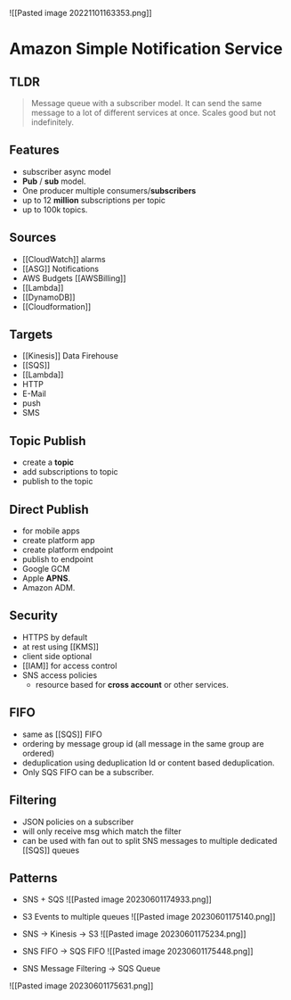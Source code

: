 ![[Pasted image 20221101163353.png]]
# Amazon Simple Notification Service

## TLDR
>Message queue with a subscriber model. It can send the same message to a lot of different services at once. Scales good but not indefinitely.

## Features
- subscriber async model
- **Pub** / **sub** model.
- One producer multiple consumers/**subscribers**
- up to 12 **million** subscriptions per topic
- up to 100k topics.

## Sources
- [[CloudWatch]] alarms
- [[ASG]] Notifications
- AWS Budgets [[AWSBilling]]
- [[Lambda]]
- [[DynamoDB]]
- [[Cloudformation]]

## Targets
- [[Kinesis]] Data Firehouse
- [[SQS]]
- [[Lambda]]
- HTTP
- E-Mail
- push
- SMS

## Topic Publish
- create a **topic**
- add subscriptions to topic
- publish to the topic

## Direct Publish
- for mobile apps
- create platform app
- create platform endpoint
- publish to endpoint
- Google GCM
- Apple **APNS**.
- Amazon ADM.

## Security
- HTTPS by default
- at rest using [[KMS]]
- client side optional
- [[IAM]] for access control
- SNS access policies
	- resource based for **cross account** or other services.

## FIFO
- same as [[SQS]] FIFO
- ordering by message group id (all message in the same group are ordered)
- deduplication using deduplication Id or content based deduplication.
- Only SQS FIFO can be a subscriber.

##

## Filtering
- JSON policies on a subscriber 
- will only receive msg which match the filter
- can be used with fan out to split SNS messages to multiple dedicated [[SQS]] queues

## Patterns
- SNS + SQS
![[Pasted image 20230601174933.png]]

- S3 Events to multiple queues
![[Pasted image 20230601175140.png]]

- SNS → Kinesis → S3
![[Pasted image 20230601175234.png]]
- SNS FIFO → SQS FIFO 
![[Pasted image 20230601175448.png]]

- SNS Message Filtering → SQS Queue

![[Pasted image 20230601175631.png]]